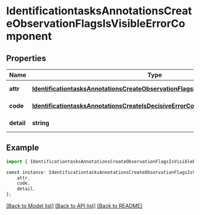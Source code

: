 # IdentificationtasksAnnotationsCreateObservationFlagsIsVisibleErrorComponent


## Properties

Name | Type | Description | Notes
------------ | ------------- | ------------- | -------------
**attr** | [**IdentificationtasksAnnotationsCreateObservationFlagsIsVisibleErrorComponentAttr**](IdentificationtasksAnnotationsCreateObservationFlagsIsVisibleErrorComponentAttr.md) |  | [default to undefined]
**code** | [**IdentificationtasksAnnotationsCreateIsDecisiveErrorComponentCode**](IdentificationtasksAnnotationsCreateIsDecisiveErrorComponentCode.md) |  | [default to undefined]
**detail** | **string** |  | [default to undefined]

## Example

```typescript
import { IdentificationtasksAnnotationsCreateObservationFlagsIsVisibleErrorComponent } from 'mosquito-alert';

const instance: IdentificationtasksAnnotationsCreateObservationFlagsIsVisibleErrorComponent = {
    attr,
    code,
    detail,
};
```

[[Back to Model list]](../README.md#documentation-for-models) [[Back to API list]](../README.md#documentation-for-api-endpoints) [[Back to README]](../README.md)
